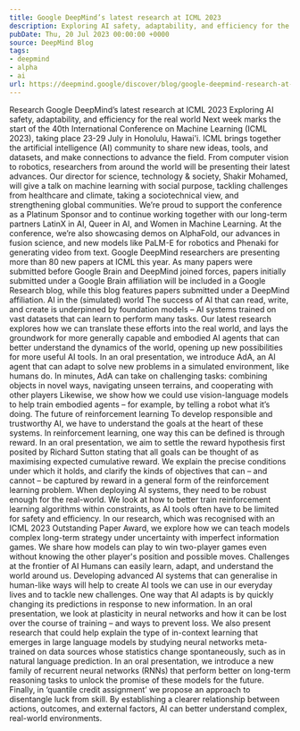 ```yaml
---
title: Google DeepMind’s latest research at ICML 2023
description: Exploring AI safety, adaptability, and efficiency for the real world
pubDate: Thu, 20 Jul 2023 00:00:00 +0000
source: DeepMind Blog
tags:
- deepmind
- alpha
- ai
url: https://deepmind.google/discover/blog/google-deepmind-research-at-icml-2023/
---
```


Research
Google DeepMind’s latest research at ICML 2023
Exploring AI safety, adaptability, and efficiency for the real world
Next week marks the start of the 40th International Conference on Machine Learning (ICML 2023), taking place 23-29 July in Honolulu, Hawai'i.
ICML brings together the artificial intelligence (AI) community to share new ideas, tools, and datasets, and make connections to advance the field. From computer vision to robotics, researchers from around the world will be presenting their latest advances.
Our director for science, technology & society, Shakir Mohamed, will give a talk on machine learning with social purpose, tackling challenges from healthcare and climate, taking a sociotechnical view, and strengthening global communities.
We’re proud to support the conference as a Platinum Sponsor and to continue working together with our long-term partners LatinX in AI, Queer in AI, and Women in Machine Learning.
At the conference, we’re also showcasing demos on AlphaFold, our advances in fusion science, and new models like PaLM-E for robotics and Phenaki for generating video from text.
Google DeepMind researchers are presenting more than 80 new papers at ICML this year. As many papers were submitted before Google Brain and DeepMind joined forces, papers initially submitted under a Google Brain affiliation will be included in a Google Research blog, while this blog features papers submitted under a DeepMind affiliation.
AI in the (simulated) world
The success of AI that can read, write, and create is underpinned by foundation models – AI systems trained on vast datasets that can learn to perform many tasks. Our latest research explores how we can translate these efforts into the real world, and lays the groundwork for more generally capable and embodied AI agents that can better understand the dynamics of the world, opening up new possibilities for more useful AI tools.
In an oral presentation, we introduce AdA, an AI agent that can adapt to solve new problems in a simulated environment, like humans do. In minutes, AdA can take on challenging tasks: combining objects in novel ways, navigating unseen terrains, and cooperating with other players
Likewise, we show how we could use vision-language models to help train embodied agents – for example, by telling a robot what it’s doing.
The future of reinforcement learning
To develop responsible and trustworthy AI, we have to understand the goals at the heart of these systems. In reinforcement learning, one way this can be defined is through reward.
In an oral presentation, we aim to settle the reward hypothesis first posited by Richard Sutton stating that all goals can be thought of as maximising expected cumulative reward. We explain the precise conditions under which it holds, and clarify the kinds of objectives that can – and cannot – be captured by reward in a general form of the reinforcement learning problem.
When deploying AI systems, they need to be robust enough for the real-world. We look at how to better train reinforcement learning algorithms within constraints, as AI tools often have to be limited for safety and efficiency.
In our research, which was recognised with an ICML 2023 Outstanding Paper Award, we explore how we can teach models complex long-term strategy under uncertainty with imperfect information games. We share how models can play to win two-player games even without knowing the other player's position and possible moves.
Challenges at the frontier of AI
Humans can easily learn, adapt, and understand the world around us. Developing advanced AI systems that can generalise in human-like ways will help to create AI tools we can use in our everyday lives and to tackle new challenges.
One way that AI adapts is by quickly changing its predictions in response to new information. In an oral presentation, we look at plasticity in neural networks and how it can be lost over the course of training – and ways to prevent loss.
We also present research that could help explain the type of in-context learning that emerges in large language models by studying neural networks meta-trained on data sources whose statistics change spontaneously, such as in natural language prediction.
In an oral presentation, we introduce a new family of recurrent neural networks (RNNs) that perform better on long-term reasoning tasks to unlock the promise of these models for the future.
Finally, in ‘quantile credit assignment’ we propose an approach to disentangle luck from skill. By establishing a clearer relationship between actions, outcomes, and external factors, AI can better understand complex, real-world environments.